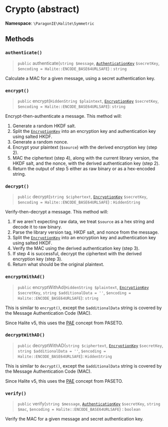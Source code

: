 # Crypto (abstract)

**Namespace**: `\ParagonIE\Halite\Symmetric`

## Methods

### `authenticate()`

> `public` authenticate(`string $message`, [`AuthenticationKey`](AuthenticationKey.md) `$secretKey`, `$encoding = Halite::ENCODE_BASE64URLSAFE`) : `string`

Calculate a MAC for a given message, using a secret authentication key.

### `encrypt()`

> `public` encrypt(`HiddenString $plaintext`, [`EncryptionKey`](EncryptionKey.md) `$secretKey`, `$encoding = Halite::ENCODE_BASE64URLSAFE`): `string`

Encrypt-then-authenticate a message. This method will:

1. Generate a random HKDF salt.
2. Split the [`EncryptionKey`](EncryptionKey.md) into an encryption key and 
   authentication key using salted HKDF.
3. Generate a random nonce.
4. Encrypt your plaintext (`$source`) with the derived encryption key (step 2).
5. MAC the ciphertext (step 4), along with the current library version, the HKDF
   salt, and the nonce, with the derived authentication key (step 2).
6. Return the output of step 5 either as raw binary or as a hex-encoded string.

### `decrypt()`

> `public` decrypt(`string $ciphertext`, [`EncryptionKey`](EncryptionKey.md) `$secretKey`, `$encoding = Halite::ENCODE_BASE64URLSAFE`) : `HiddenString`

Verify-then-decrypt a message. This method will:

1. If we aren't expecting raw data, we treat `$source` as a hex string and
   decode it to raw binary.
2. Parse the library version tag, HKDF salt, and nonce from the message.
3. Split the [`EncryptionKey`](EncryptionKey.md) into an encryption key and 
   authentication key using salted HKDF.
4. Verify the MAC using the derived authentication key (step 3).
5. If step 4 is successful, decrypt the ciphertext with the derived encryption 
   key (step 3).
6. Return what should be the original plaintext.

### `encryptWithAd()`

> `public` encryptWithAd(`HiddenString $plaintext`, [`EncryptionKey`](EncryptionKey.md) `$secretKey`, `string $additionalData = ''`, `$encoding = Halite::ENCODE_BASE64URLSAFE`): `string`

This is similar to `encrypt()`, except the `$additionalData` string is covered by the Message Authentication Code (MAC).

Since Halite v5, this uses the [PAE](https://github.com/paseto-standard/paseto-spec/blob/master/docs/01-Protocol-Versions/Common.md#pae-definition)
concept from PASETO.

### `decryptWithAD()`

> `public` decryptWithAD(`string $ciphertext`, [`EncryptionKey`](EncryptionKey.md) `$secretKey`, `string $additionalData = ''`, `$encoding = Halite::ENCODE_BASE64URLSAFE`): `HiddenString`

This is similar to `decrypt()`, except the `$additionalData` string is covered by the Message Authentication Code (MAC).

Since Halite v5, this uses the [PAE](https://github.com/paseto-standard/paseto-spec/blob/master/docs/01-Protocol-Versions/Common.md#pae-definition)
concept from PASETO.

### `verify()`

> `public` verify(`string $message`, [`AuthenticationKey`](AuthenticationKey.md) `$secretKey`, `string $mac`, `$encoding = Halite::ENCODE_BASE64URLSAFE`) : `boolean`

Verify the MAC for a given message and secret authentication key.
